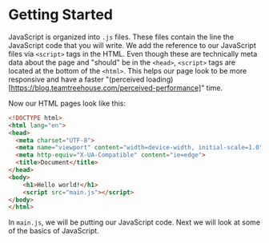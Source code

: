 # Getting Started

JavaScript is organized into `.js` files. These files contain the line the JavaScript code that you will write. We add the reference to our JavaScript files via `<script>` tags in the HTML. Even though these are technically meta data about the page and "should" be in the `<head>`, `<script>` tags are located at the bottom of the `<html>`. This helps our page look to be more responsive and have a faster "(perceived loading)[https://blog.teamtreehouse.com/perceived-performance]" time.

Now our HTML pages look like this:

```HTML
<!DOCTYPE html>
<html lang="en">
<head>
  <meta charset="UTF-8">
  <meta name="viewport" content="width=device-width, initial-scale=1.0">
  <meta http-equiv="X-UA-Compatible" content="ie=edge">
  <title>Document</title>
</head>
<body>
    <h1>Hello world!</h1>
    <script src="main.js"></script>
</body>
</html>
```

In `main.js`, we will be putting our JavaScript code. Next we will look at some of the basics of JavaScript.
